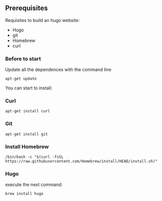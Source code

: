 ## Prerequisites

Requisites to build an hugo website:

- Hugo
- git
- Homebrew
- curl

### Before to start

Update all the dependences with the command line

```
apt-get update
```

You can start to install:

### Curl

```
apt-get install curl
```

### Git

```
apt-get install git
```

### Install Homebrew

```
/bin/bash -c "$(curl -fsSL https://raw.githubusercontent.com/Homebrew/install/HEAD/install.sh)"
```

### Hugo

execute the next command:

```
brew install hugo
```

